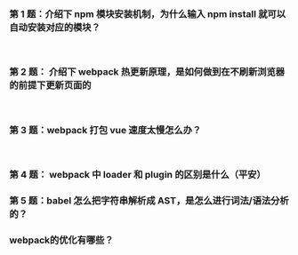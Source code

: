 ### 第 1 题：介绍下 npm 模块安装机制，为什么输入 npm install 就可以自动安装对应的模块？



<br/>


### 第 2 题： 介绍下 webpack 热更新原理，是如何做到在不刷新浏览器的前提下更新页面的


<br/>


### 第 3 题：webpack 打包 vue 速度太慢怎么办？


<br/>



### 第 4 题： webpack 中 loader 和 plugin 的区别是什么（平安）


### 第 5 题：babel 怎么把字符串解析成 AST，是怎么进行词法/语法分析的？

### webpack的优化有哪些？